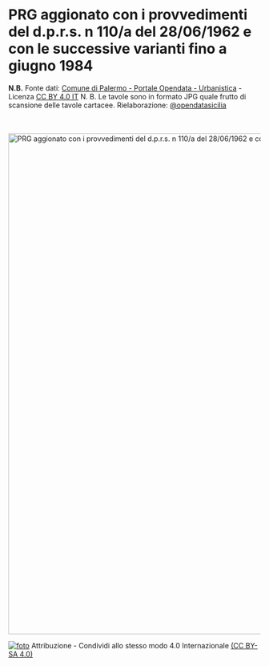 # PRG aggionato con i provvedimenti del d.p.r.s. n 110/a del 28/06/1962 e con le successive varianti fino a giugno 1984

**N.B.** Fonte dati: [Comune di Palermo - Portale Opendata - Urbanistica](https://opendata.comune.palermo.it/opendata-dataset.php?dataset=1287) - Licenza [CC BY 4.0 IT](http://creativecommons.org/licenses/by/4.0/deed.it)
N. B. Le tavole sono in formato JPG quale frutto di scansione delle tavole cartacee.
Rielaborazione: [@opendatasicilia](http://opendatasicilia.it/)<br> <br> <br>

<a href="https://siciliahub.github.io/palermohub/prg_62/prg_62_pa.html/"><img width="1000" src="https://coseerobe.gbvitrano.it/rec/wp-content/uploads/2016/11/palermo_hub01-1.jpg"
 Title="PRG aggionato con i provvedimenti del d.p.r.s. n 110/a del 28/06/1962 e con le successive varianti fino a giugno 1984" /></a><br>

[![foto](https://licensebuttons.net/l/by-sa/4.0/80x15.png)](https://creativecommons.org/licenses/by-sa/4.0/deed.it)
Attribuzione - Condividi allo stesso modo 4.0 Internazionale [(CC BY-SA 4.0)](https://creativecommons.org/licenses/by-sa/4.0/deed.it)





